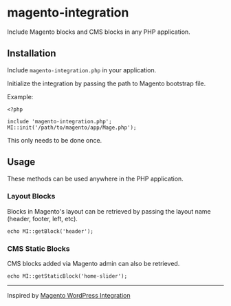 magento-integration
===================

Include Magento blocks and CMS blocks in any PHP application.

Installation
-------------

Include <code>magento-integration.php</code> in your application.

Initialize the integration by passing the path to Magento bootstrap file.

Example:

    <?php
    
    include 'magento-integration.php';
    MI::init('/path/to/magento/app/Mage.php');

This only needs to be done once.

Usage
-------------

These methods can be used anywhere in the PHP application.

### Layout Blocks

Blocks in Magento's layout can be retrieved by passing the layout name (header, footer, left, etc).

    echo MI::getBlock('header');

### CMS Static Blocks

CMS blocks added via Magento admin can also be retrieved.

    echo MI::getStaticBlock('home-slider');

---

Inspired by [Magento WordPress Integration](http://www.mwi-plugin.com/)
